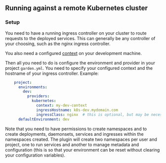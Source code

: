## Running against a remote Kubernetes cluster

### Setup

You need to have a running ingress controller on your cluster to route requests to
the deployed services. This can generally be any controller of your choosing, such
as the nginx ingress controller.

You also need a configured [context](https://kubernetes.io/docs/tasks/access-application-cluster/configure-access-multiple-clusters/)
on your development machine.

Then all you need to do is configure the environment and provider in your project
`garden.yml`. You need to specify your configured context and the hostname of your 
ingress controller. Example:

```yaml
    project:
      environments:
        dev:
          providers:
            kubernetes:
              context: my-dev-context
              ingressHostname: k8s-dev.mydomain.com
              ingressClass: nginx  # this is optional, but may be necessary for your ingress controller configuration
      defaultEnvironment: dev
```

Note that you need to have permissions to create namespaces and to create deployments, 
daemonsets, services and ingresses within the namespaces created. The plugin will 
create two namespaces per user and project, one to run services and another to manage
metadata and configuration (this is so that your environment can be reset without 
clearing your configuration variables).

